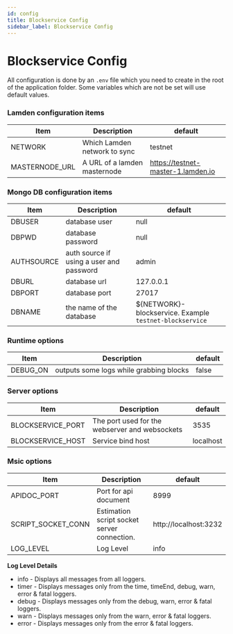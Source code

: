 ```yaml
---
id: config
title: Blockservice Config
sidebar_label: Blockservice Config
---
```


# Blockservice Config

All configuration is done by an ```.env``` file which you need to create in the root of the application folder. Some variables which are not be set will use default values.  

### Lamden configuration items

|  Item   | Description  | default |
|  ----  | ----  | ---- |
| NETWORK   |  Which Lamden network to sync | testnet |
| MASTERNODE_URL  |  A URL of a lamden masternode | https://testnet-master-1.lamden.io |

### Mongo DB configuration items

|  Item   | Description  | default |
|  ----  | ----  | ---- |
| DBUSER |  database user | null |
| DBPWD  |  database password | null |
| AUTHSOURCE |  auth source if using a user and password | admin |
| DBURL  |  database url | 127.0.0.1 |
| DBPORT |  database port | 27017 |
| DBNAME |  the name of the database | ${NETWORK}-blockservice. Example ```testnet-blockservice```|


### Runtime options

|  Item   | Description  | default |
|  ----  | ----  | ---- |
| DEBUG_ON |  outputs some logs while grabbing blocks | false |

### Server options

|  Item   | Description  | default |
|  ----  | ----  | ---- |
| BLOCKSERVICE_PORT   |  The port used for the webserver and websockets | 3535 |
| BLOCKSERVICE_HOST  |  Service bind host| localhost|

### Msic options

|  Item   | Description  | default |
|  ----  | ----  | ---- |
| APIDOC_PORT   | Port for api document | 8999 |
| SCRIPT_SOCKET_CONN |  Estimation script socket server connection. | http://localhost:3232 |
| LOG_LEVEL | Log Level | info |

**Log Level Details**
- info - Displays all messages from all loggers.
- timer - Displays messages only from the time, timeEnd, debug, warn, error & fatal loggers.
- debug - Displays messages only from the debug, warn, error & fatal loggers.
- warn - Displays messages only from the warn, error & fatal loggers.
- error - Displays messages only from the error & fatal loggers.


